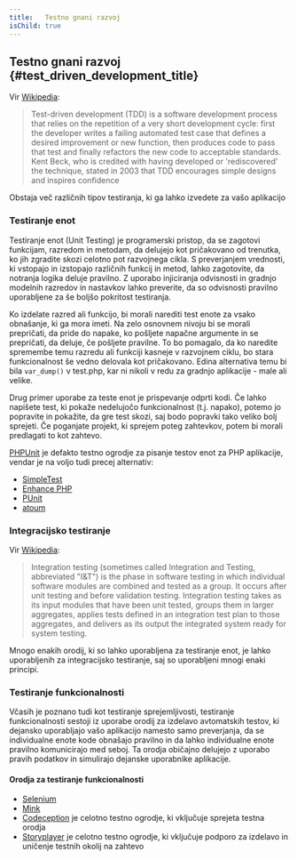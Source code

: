 ```yaml
---
title:   Testno gnani razvoj
isChild: true
---
```


## Testno gnani razvoj {#test_driven_development_title}

Vir [Wikipedia](http://en.wikipedia.org/wiki/Test-driven_development):

> Test-driven development (TDD) is a software development process that relies on the repetition of a very short development cycle: first the developer writes a failing automated test case that defines a desired improvement or new function, then produces code to pass that test and finally refactors the new code to acceptable standards. Kent Beck, who is credited with having developed or 'rediscovered' the technique, stated in 2003 that TDD encourages simple designs and inspires confidence

Obstaja več različnih tipov testiranja, ki ga lahko izvedete za vašo aplikacijo

### Testiranje enot

Testiranje enot (Unit Testing) je programerski pristop, da se zagotovi funkcijam, razredom in metodam, da delujejo kot
pričakovano od trenutka, ko jih zgradite skozi celotno pot razvojnega cikla. S preverjanjem
vrednosti, ki vstopajo in izstopajo različnih funkcij in metod, lahko zagotovite, da notranja logika
deluje pravilno. Z uporabo injiciranja odvisnosti in gradnjo modelnih razredov in nastavkov lahko preverite, da so odvisnosti
pravilno uporabljene za še boljšo pokritost testiranja.

Ko izdelate razred ali funkcijo, bi morali narediti test enote za vsako obnašanje, ki ga mora imeti. Na zelo osnovnem nivoju bi se
morali prepričati, da pride do napake, ko pošljete napačne argumente in se prepričati, da deluje, če pošljete pravilne.
To bo pomagalo, da ko naredite spremembe temu razredu ali funkciji kasneje v razvojnem ciklu,
bo stara funkcionalnost še vedno delovala kot pričakovano. Edina alternativa temu bi bila `var_dump()`
v test.php, kar ni nikoli v redu za gradnjo aplikacije - male ali velike.

Drug primer uporabe za teste enot je prispevanje odprti kodi. Če lahko napišete test, ki pokaže nedelujočo
funkcionalnost (t.j. napako), potemo jo popravite in pokažite, da gre test skozi, saj bodo popravki tako veliko bolj
sprejeti. Če poganjate projekt, ki sprejem poteg zahtevkov, potem bi morali predlagati to kot zahtevo.

[PHPUnit](http://phpunit.de) je defakto testno ogrodje za pisanje testov enot za PHP aplikacije, vendar je na voljo tudi precej alternativ:

* [SimpleTest](http://simpletest.org)
* [Enhance PHP](http://www.enhance-php.com/)
* [PUnit](http://punit.smf.me.uk/)
* [atoum](https://github.com/atoum/atoum)

### Integracijsko testiranje

Vir [Wikipedia](http://en.wikipedia.org/wiki/Integration_testing):

> Integration testing (sometimes called Integration and Testing, abbreviated "I&T") is the phase in software testing in which individual software modules are combined and tested as a group. It occurs after unit testing and before validation testing. Integration testing takes as its input modules that have been unit tested, groups them in larger aggregates, applies tests defined in an integration test plan to those aggregates, and delivers as its output the integrated system ready for system testing.

Mnogo enakih orodij, ki so lahko uporabljena za testiranje enot, je lahko uporabljenih za integracijsko testiranje,
saj so uporabljeni mnogi enaki principi.

### Testiranje funkcionalnosti

Včasih je poznano tudi kot testiranje sprejemljivosti, testiranje funkcionalnosti sestoji iz uporabe orodij za
izdelavo avtomatskih testov, ki dejansko uporabljajo vašo aplikacijo namesto samo preverjanja, da se individualne
enote kode obnašajo pravilno in da lahko individualne enote pravilno komunicirajo med seboj. Ta orodja običajno
delujejo z uporabo pravih podatkov in simulirajo dejanske uporabnike aplikacije.

#### Orodja za testiranje funkcionalnosti

* [Selenium](http://seleniumhq.com)
* [Mink](http://mink.behat.org)
* [Codeception](http://codeception.com) je celotno testno ogrodje, ki vključuje sprejeta testna orodja
* [Storyplayer](http://datasift.github.io/storyplayer) je celotno testno ogrodje, ki vključuje podporo za izdelavo in uničenje testnih okolij na zahtevo
